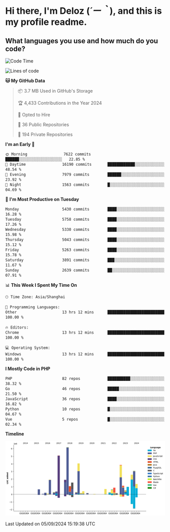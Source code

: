 # **Hi there, I'm Deloz (*´ー｀*), and this is my profile readme.**

## **What languages you use and how much do you code?**

<!--START_SECTION:waka-->
![Code Time](http://img.shields.io/badge/Code%20Time-4%2C599%20hrs%2055%20mins-blue)

![Lines of code](https://img.shields.io/badge/From%20Hello%20World%20I%27ve%20Written-40.5%20million%20lines%20of%20code-blue)

**🐱 My GitHub Data** 

> 📦 3.7 MB Used in GitHub's Storage 
 > 
> 🏆 4,433 Contributions in the Year 2024
 > 
> 💼 Opted to Hire
 > 
> 📜 36 Public Repositories 
 > 
> 🔑 194 Private Repositories 
 > 
**I'm an Early 🐤** 

```text
🌞 Morning                7622 commits        ██████░░░░░░░░░░░░░░░░░░░   22.85 % 
🌆 Daytime                16190 commits       ████████████░░░░░░░░░░░░░   48.54 % 
🌃 Evening                7979 commits        ██████░░░░░░░░░░░░░░░░░░░   23.92 % 
🌙 Night                  1563 commits        █░░░░░░░░░░░░░░░░░░░░░░░░   04.69 % 
```
📅 **I'm Most Productive on Tuesday** 

```text
Monday                   5430 commits        ████░░░░░░░░░░░░░░░░░░░░░   16.28 % 
Tuesday                  5758 commits        ████░░░░░░░░░░░░░░░░░░░░░   17.26 % 
Wednesday                5330 commits        ████░░░░░░░░░░░░░░░░░░░░░   15.98 % 
Thursday                 5043 commits        ████░░░░░░░░░░░░░░░░░░░░░   15.12 % 
Friday                   5263 commits        ████░░░░░░░░░░░░░░░░░░░░░   15.78 % 
Saturday                 3891 commits        ███░░░░░░░░░░░░░░░░░░░░░░   11.67 % 
Sunday                   2639 commits        ██░░░░░░░░░░░░░░░░░░░░░░░   07.91 % 
```


📊 **This Week I Spent My Time On** 

```text
🕑︎ Time Zone: Asia/Shanghai

💬 Programming Languages: 
Other                    13 hrs 12 mins      █████████████████████████   100.00 % 

🔥 Editors: 
Chrome                   13 hrs 12 mins      █████████████████████████   100.00 % 

💻 Operating System: 
Windows                  13 hrs 12 mins      █████████████████████████   100.00 % 
```

**I Mostly Code in PHP** 

```text
PHP                      82 repos            ██████████░░░░░░░░░░░░░░░   38.32 % 
Go                       46 repos            █████░░░░░░░░░░░░░░░░░░░░   21.50 % 
JavaScript               36 repos            ████░░░░░░░░░░░░░░░░░░░░░   16.82 % 
Python                   10 repos            █░░░░░░░░░░░░░░░░░░░░░░░░   04.67 % 
Vue                      5 repos             █░░░░░░░░░░░░░░░░░░░░░░░░   02.34 % 
```



**Timeline**

![Lines of Code chart](https://raw.githubusercontent.com/deloz/deloz/main/assets/bar_graph.png)


 Last Updated on 05/09/2024 15:19:38 UTC
<!--END_SECTION:waka-->
